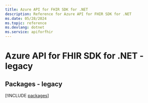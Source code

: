 ```yaml
---
title: Azure API for FHIR SDK for .NET
description: Reference for Azure API for FHIR SDK for .NET
ms.date: 05/28/2024
ms.topic: reference
ms.devlang: dotnet
ms.service: apiforfhir
---
```

# Azure API for FHIR SDK for .NET - legacy
## Packages - legacy
[!INCLUDE [packages](api-for-fhir-index.md)]